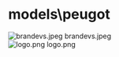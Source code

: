 <h1>models\peugot</h1>
<div class="container text-center">
<div class="row">
<div class="col col-lg-2 col-6">
<img src="https://media.evkx.net/multimedia/models/peugot/brandevs_xst.jpeg" class="img-thumbnail" alt="brandevs.jpeg">
brandevs.jpeg
</div>
<div class="col col-lg-2 col-6">
<img src="https://media.evkx.net/multimedia/models/peugot/logo_xst.png" class="img-thumbnail" alt="logo.png">
logo.png
</div>
</div>
</div>
